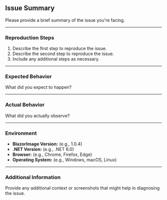 ## Issue Summary

Please provide a brief summary of the issue you're facing.

---

### Reproduction Steps

1. Describe the first step to reproduce the issue.
2. Describe the second step to reproduce the issue.
3. Include any additional steps as necessary.

---

### Expected Behavior

What did you expect to happen?

---

### Actual Behavior

What did you actually observe?

---

### Environment

- **BlazorImage Version:** (e.g., 1.0.4)
- **.NET Version:** (e.g., .NET 6.0)
- **Browser:** (e.g., Chrome, Firefox, Edge)
- **Operating System:** (e.g., Windows, macOS, Linux)

---

### Additional Information

Provide any additional context or screenshots that might help in diagnosing the issue.
